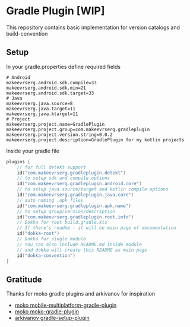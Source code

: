 # Gradle Plugin [WIP]

This repository contains basic implementation for version catalogs and build-convention

## Setup

In your gradle.properties define required fields

```properties
# Android
makeevrserg.android.sdk.compile=33
makeevrserg.android.sdk.min=21
makeevrserg.android.sdk.target=33
# Java
makeevrserg.java.source=8
makeevrserg.java.target=11
makeevrserg.java.ktarget=11
# Project
makeevrserg.project.name=GradlePlugin
makeevrserg.project.group=com.makeevrserg.gradleplugin
makeevrserg.project.version.string=0.0.2
makeevrserg.project.description=GradlePlugin for my kotlin projects
```

Inside your gradle file

```kotlin
plugins {
    // for full detekt support
    id("com.makeevrserg.gradleplugin.detekt")
    // to setup sdk and compile options
    id("com.makeevrserg.gradleplugin.android.core")
    // to setup java source/target and kotlin compile options
    id("com.makeevrserg.gradleplugin.java.core")
    // auto naming .apk files
    id("com.makeevrserg.gradleplugin.apk.name")
    // to setup group/version/description
    id("com.makeevrserg.gradleplugin.root.info")
    // Dokka for root build.gradle.kts
    // If there's readme - it will be main page of documentation
    id("dokka-root")
    // Dokka for single module
    // You can also include README.md inside module
    // and dokka will create this README as main page
    id("dokka-convention")
}
```

## Gratitude
Thanks for moko gradle plugins and arkivanov for inspiration
- [moko mobile-multiplatform-gradle-plugin](https://github.com/icerockdev/mobile-multiplatform-gradle-plugin)
- [moko moko-gradle-plugin](https://github.com/icerockdev/moko-gradle-plugin)
- [arkivanov  gradle-setup-plugin](https://github.com/arkivanov/gradle-setup-plugin)
